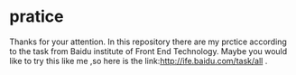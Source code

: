# pratice

  Thanks for your attention.
  In this repository there are my prctice according to the task from Baidu institute of Front End Technology.
  Maybe you would like to try this like me ,so here is the link:http://ife.baidu.com/task/all .
